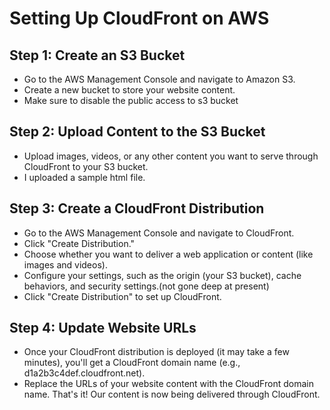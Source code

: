 # Setting Up CloudFront on AWS

## Step 1: Create an S3 Bucket
- Go to the AWS Management Console and navigate to Amazon S3.
- Create a new bucket to store your website content.
- Make sure to disable the public access to s3 bucket

## Step 2: Upload Content to the S3 Bucket
- Upload images, videos, or any other content you want to serve through CloudFront to your S3 bucket.
- I uploaded a sample html file.

## Step 3: Create a CloudFront Distribution
- Go to the AWS Management Console and navigate to CloudFront.
- Click "Create Distribution."
- Choose whether you want to deliver a web application or content (like images and videos).
- Configure your settings, such as the origin (your S3 bucket), cache behaviors, and security settings.(not gone deep at present)
- Click "Create Distribution" to set up CloudFront.

## Step 4: Update Website URLs
- Once your CloudFront distribution is deployed (it may take a few minutes), you'll get a CloudFront domain name (e.g., d1a2b3c4def.cloudfront.net).
- Replace the URLs of your website content with the CloudFront domain name.
That's it! Our content is now being delivered through CloudFront.
